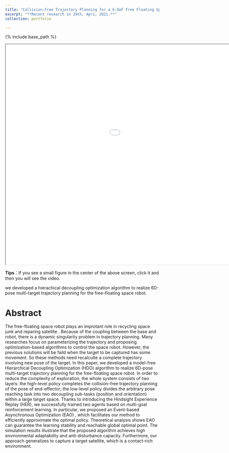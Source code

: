 ```yaml
---
title: "Collision-Free Trajectory Planning for a 6-DoF Free Floating Space Robot via Hierachical Decoupling Optimization"
excerpt: "**Recent research in 29th, Apri, 2021.**"
collection: portfolio

---
```


{% include base_path %}

<iframe height=720 width=1280 src='/images/capture_cut.mp4' allowfullscreen='true'> </iframe>

**Tips**：If you see a small figure in the center of the above screen, click it and then you will see the video.

we developed a hierachical decoupling optimization algorithm to realize 6D-pose multi-target trajectory planning for the free-floating space robot.

Abstract
======
The free-floating space robot plays an improtant role in recycling space junk and reparing satellite . Because of the coupling between the base and robot, there is a dynamic singularity problem in trajectory planning. Many researches focus on parameterizing the trajectory and proposing optimization-based algorithms to control the space robot. However, the previous solutions will be faild when the target to be captured has some movement. So these methods need recalculte a complete trajectory involving new pose of the target. In this paper, we developed a model-free Hierarchical Decoupling Optimization (HDO) algorithm to realize 6D-pose multi-target trajectory planning for the free-floating space robot. In order to reduce the complexity of exploration, the whole system consists of two layers: the high-level policy completes the collision-free trajectory planning of the pose of end-effector; the low-level policy divides the arbitrary pose reaching task into two decoupling sub-tasks (position and orientation) within a large target space. Thanks to introducing the Hindsight Experience Replay (HER), we successfully trained two agents based on multi-goal reinforcement learning. In particular, we proposed an Event-based Asynchronous Optimization (EAO) , which facilitates our method to efficiently approximate the optimal policy. Theoretical analysis shows EAO can guarantee the learning stability and reachable global optimal point. The simulation results illustrate that the proposed algorithm achieves high environmental adaptability and anti-disturbance capacity. Furthermore, our approach generalizes to capture a target satellite, which is a contact-rich environment. 


